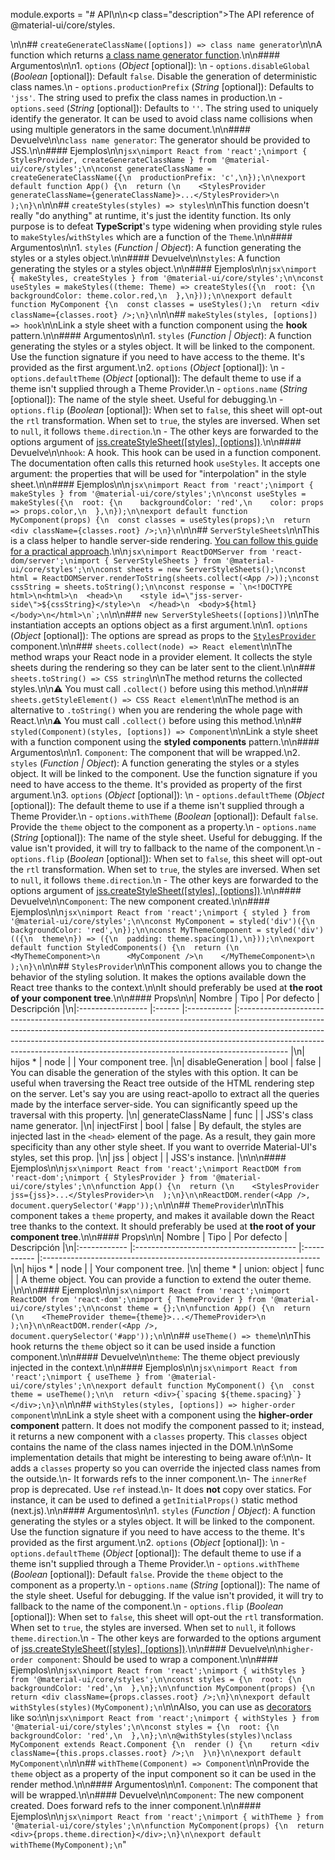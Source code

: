 module.exports = "# API\n\n<p class=\"description\">The API reference of @material-ui/core/styles.</p>\n\n## `createGenerateClassName([options]) => class name generator`\n\nA function which returns [a class name generator function](https://cssinjs.org/jss-api/#generate-your-class-names).\n\n#### Argumentos\n\n1. `options` (*Object* [optional]): \n  - `options.disableGlobal` (*Boolean* [optional]): Default `false`. Disable the generation of deterministic class names.\n  - `options.productionPrefix` (*String* [optional]): Defaults to `'jss'`. The string used to prefix the class names in production.\n  - `options.seed` (*String* [optional]): Defaults to `''`. The string used to uniquely identify the generator. It can be used to avoid class name collisions when using multiple generators in the same document.\n\n#### Devuelve\n\n`class name generator`: The generator should be provided to JSS.\n\n#### Ejemplos\n\n```jsx\nimport React from 'react';\nimport { StylesProvider, createGenerateClassName } from '@material-ui/core/styles';\n\nconst generateClassName = createGenerateClassName({\n  productionPrefix: 'c',\n});\n\nexport default function App() {\n  return (\n    <StylesProvider generateClassName={generateClassName}>...</StylesProvider>\n  );\n}\n```\n\n## `createStyles(styles) => styles`\n\nThis function doesn't really \"do anything\" at runtime, it's just the identity function. Its only purpose is to defeat **TypeScript**'s type widening when providing style rules to `makeStyles`/`withStyles` which are a function of the `Theme`.\n\n#### Argumentos\n\n1. `styles` (*Function | Object*): A function generating the styles or a styles object.\n\n#### Devuelve\n\n`styles`: A function generating the styles or a styles object.\n\n#### Ejemplos\n\n```jsx\nimport { makeStyles, createStyles } from '@material-ui/core/styles';\n\nconst useStyles = makeStyles((theme: Theme) => createStyles({\n  root: {\n    backgroundColor: theme.color.red,\n  },\n}));\n\nexport default function MyComponent {\n  const classes = useStyles();\n  return <div className={classes.root} />;\n}\n```\n\n## `makeStyles(styles, [options]) => hook`\n\nLink a style sheet with a function component using the **hook** pattern.\n\n#### Argumentos\n\n1. `styles` (*Function | Object*): A function generating the styles or a styles object. It will be linked to the component. Use the function signature if you need to have access to the theme. It's provided as the first argument.\n2. `options` (*Object* [optional]): \n  - `options.defaultTheme` (*Object* [optional]): The default theme to use if a theme isn't supplied through a Theme Provider.\n  - `options.name` (*String* [optional]): The name of the style sheet. Useful for debugging.\n  - `options.flip` (*Boolean* [optional]): When set to `false`, this sheet will opt-out the `rtl` transformation. When set to `true`, the styles are inversed. When set to `null`, it follows `theme.direction`.\n  - The other keys are forwarded to the options argument of [jss.createStyleSheet([styles], [options])](https://cssinjs.org/jss-api/#create-style-sheet).\n\n#### Devuelve\n\n`hook`: A hook. This hook can be used in a function component. The documentation often calls this returned hook `useStyles`. It accepts one argument: the properties that will be used for \"interpolation\" in the style sheet.\n\n#### Ejemplos\n\n```jsx\nimport React from 'react';\nimport { makeStyles } from '@material-ui/core/styles';\n\nconst useStyles = makeStyles({\n  root: {\n    backgroundColor: 'red',\n    color: props => props.color,\n  },\n});\n\nexport default function MyComponent(props) {\n  const classes = useStyles(props);\n  return <div className={classes.root} />;\n}\n```\n\n## `ServerStyleSheets`\n\nThis is a class helper to handle server-side rendering. [You can follow this guide for a practical approach](/guides/server-rendering/).\n\n```jsx\nimport ReactDOMServer from 'react-dom/server';\nimport { ServerStyleSheets } from '@material-ui/core/styles';\n\nconst sheets = new ServerStyleSheets();\nconst html = ReactDOMServer.renderToString(sheets.collect(<App />));\nconst cssString = sheets.toString();\n\nconst response = `\n<!DOCTYPE html>\n<html>\n  <head>\n    <style id=\"jss-server-side\">${cssString}</style>\n  </head>\n  <body>${html}</body>\n</html>\n`;\n```\n\n### `new ServerStyleSheets([options])`\n\nThe instantiation accepts an options object as a first argument.\n\n1. `options` (*Object* [optional]): The options are spread as props to the [`StylesProvider`](#stylesprovider) component.\n\n### `sheets.collect(node) => React element`\n\nThe method wraps your React node in a provider element. It collects the style sheets during the rendering so they can be later sent to the client.\n\n### `sheets.toString() => CSS string`\n\nThe method returns the collected styles.\n\n⚠️ You must call `.collect()` before using this method.\n\n### `sheets.getStyleElement() => CSS React element`\n\nThe method is an alternative to `.toString()` when you are rendering the whole page with React.\n\n⚠️ You must call `.collect()` before using this method.\n\n## `styled(Component)(styles, [options]) => Component`\n\nLink a style sheet with a function component using the **styled components** pattern.\n\n#### Argumentos\n\n1. `Component`: The component that will be wrapped.\n2. `styles` (*Function | Object*): A function generating the styles or a styles object. It will be linked to the component. Use the function signature if you need to have access to the theme. It's provided as property of the first argument.\n3. `options` (*Object* [optional]): \n  - `options.defaultTheme` (*Object* [optional]): The default theme to use if a theme isn't supplied through a Theme Provider.\n  - `options.withTheme` (*Boolean* [optional]): Default `false`. Provide the `theme` object to the component as a property.\n  - `options.name` (*String* [optional]): The name of the style sheet. Useful for debugging. If the value isn't provided, it will try to fallback to the name of the component.\n  - `options.flip` (*Boolean* [optional]): When set to `false`, this sheet will opt-out the `rtl` transformation. When set to `true`, the styles are inversed. When set to `null`, it follows `theme.direction`.\n  - The other keys are forwarded to the options argument of [jss.createStyleSheet([styles], [options])](https://cssinjs.org/jss-api/#create-style-sheet).\n\n#### Devuelve\n\n`Component`: The new component created.\n\n#### Ejemplos\n\n```jsx\nimport React from 'react';\nimport { styled } from '@material-ui/core/styles';\n\nconst MyComponent = styled('div')({\n  backgroundColor: 'red',\n});\n\nconst MyThemeComponent = styled('div')(({\n  theme\n}) => ({\n  padding: theme.spacing(1),\n}));\n\nexport default function StyledComponents() {\n  return (\n    <MyThemeComponent>\n      <MyComponent />\n    </MyThemeComponent>\n  );\n}\n```\n\n## `StylesProvider`\n\nThis component allows you to change the behavior of the styling solution. It makes the options available down the React tree thanks to the context.\n\nIt should preferably be used at **the root of your component tree**.\n\n#### Props\n\n| Nombre            | Tipo   | Por defecto | Descripción                                                                                                                                                                                                                                                                                                                          |\n|:----------------- |:------ |:----------- |:------------------------------------------------------------------------------------------------------------------------------------------------------------------------------------------------------------------------------------------------------------------------------------------------------------------------------------ |\n| hijos&nbsp;*      | node   |             | Your component tree.                                                                                                                                                                                                                                                                                                                 |\n| disableGeneration | bool   | false       | You can disable the generation of the styles with this option. It can be useful when traversing the React tree outside of the HTML rendering step on the server. Let's say you are using react-apollo to extract all the queries made by the interface server-side. You can significantly speed up the traversal with this property. |\n| generateClassName | func   |             | JSS's class name generator.                                                                                                                                                                                                                                                                                                          |\n| injectFirst       | bool   | false       | By default, the styles are injected last in the `<head>` element of the page. As a result, they gain more specificity than any other style sheet. If you want to override Material-UI's styles, set this prop.                                                                                                                 |\n| jss               | object |             | JSS's instance.                                                                                                                                                                                                                                                                                                                      |\n\n\n#### Ejemplos\n\n```jsx\nimport React from 'react';\nimport ReactDOM from 'react-dom';\nimport { StylesProvider } from '@material-ui/core/styles';\n\nfunction App() {\n  return (\n    <StylesProvider jss={jss}>...</StylesProvider>\n  );\n}\n\nReactDOM.render(<App />, document.querySelector('#app'));\n```\n\n## `ThemeProvider`\n\nThis component takes a `theme` property, and makes it available down the React tree thanks to the context. It should preferably be used at **the root of your component tree**.\n\n#### Props\n\n| Nombre       | Tipo                                     | Por defecto | Descripción                                                           |\n|:------------ |:---------------------------------------- |:----------- |:--------------------------------------------------------------------- |\n| hijos&nbsp;* | node                                     |             | Your component tree.                                                  |\n| theme&nbsp;* | union:&nbsp;object&nbsp;&#124;&nbsp;func |             | A theme object. You can provide a function to extend the outer theme. |\n\n\n#### Ejemplos\n\n```jsx\nimport React from 'react';\nimport ReactDOM from 'react-dom';\nimport { ThemeProvider } from '@material-ui/core/styles';\n\nconst theme = {};\n\nfunction App() {\n  return (\n    <ThemeProvider theme={theme}>...</ThemeProvider>\n  );\n}\n\nReactDOM.render(<App />, document.querySelector('#app'));\n```\n\n## `useTheme() => theme`\n\nThis hook returns the `theme` object so it can be used inside a function component.\n\n#### Devuelve\n\n`theme`: The theme object previously injected in the context.\n\n#### Ejemplos\n\n```jsx\nimport React from 'react';\nimport { useTheme } from '@material-ui/core/styles';\n\nexport default function MyComponent() {\n  const theme = useTheme();\n\n  return <div>{`spacing ${theme.spacing}`}</div>;\n}\n```\n\n## `withStyles(styles, [options]) => higher-order component`\n\nLink a style sheet with a component using the **higher-order component** pattern. It does not modify the component passed to it; instead, it returns a new component with a `classes` property. This `classes` object contains the name of the class names injected in the DOM.\n\nSome implementation details that might be interesting to being aware of:\n\n- It adds a `classes` property so you can override the injected class names from the outside.\n- It forwards refs to the inner component.\n- The `innerRef` prop is deprecated. Use `ref` instead.\n- It does **not** copy over statics. For instance, it can be used to defined a `getInitialProps()` static method (next.js).\n\n#### Argumentos\n\n1. `styles` (*Function | Object*): A function generating the styles or a styles object. It will be linked to the component. Use the function signature if you need to have access to the theme. It's provided as the first argument.\n2. `options` (*Object* [optional]): \n  - `options.defaultTheme` (*Object* [optional]): The default theme to use if a theme isn't supplied through a Theme Provider.\n  - `options.withTheme` (*Boolean* [optional]): Default `false`. Provide the `theme` object to the component as a property.\n  - `options.name` (*String* [optional]): The name of the style sheet. Useful for debugging. If the value isn't provided, it will try to fallback to the name of the component.\n  - `options.flip` (*Boolean* [optional]): When set to `false`, this sheet will opt-out the `rtl` transformation. When set to `true`, the styles are inversed. When set to `null`, it follows `theme.direction`.\n  - The other keys are forwarded to the options argument of [jss.createStyleSheet([styles], [options])](https://cssinjs.org/jss-api/#create-style-sheet).\n\n#### Devuelve\n\n`higher-order component`: Should be used to wrap a component.\n\n#### Ejemplos\n\n```jsx\nimport React from 'react';\nimport { withStyles } from '@material-ui/core/styles';\n\nconst styles = {\n  root: {\n    backgroundColor: 'red',\n  },\n};\n\nfunction MyComponent(props) {\n  return <div className={props.classes.root} />;\n}\n\nexport default withStyles(styles)(MyComponent);\n```\n\nAlso, you can use as [decorators](https://babeljs.io/docs/en/babel-plugin-proposal-decorators) like so:\n\n```jsx\nimport React from 'react';\nimport { withStyles } from '@material-ui/core/styles';\n\nconst styles = {\n  root: {\n    backgroundColor: 'red',\n  },\n};\n\n@withStyles(styles)\nclass MyComponent extends React.Component {\n  render () {\n    return <div className={this.props.classes.root} />;\n  }\n}\n\nexport default MyComponent\n```\n\n## `withTheme(Component) => Component`\n\nProvide the `theme` object as a property of the input component so it can be used in the render method.\n\n#### Argumentos\n\n1. `Component`: The component that will be wrapped.\n\n#### Devuelve\n\n`Component`: The new component created. Does forward refs to the inner component.\n\n#### Ejemplos\n\n```jsx\nimport React from 'react';\nimport { withTheme } from '@material-ui/core/styles';\n\nfunction MyComponent(props) {\n  return <div>{props.theme.direction}</div>;\n}\n\nexport default withTheme(MyComponent);\n```"